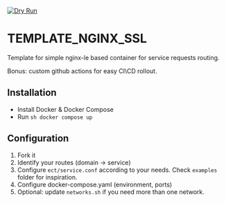 [![Dry Run](https://github.com/dgma/ngix-ssl/actions/workflows/dry-run.yml/badge.svg)](https://github.com/dgma/ngix-ssl/actions/workflows/dry-run.yml)

# TEMPLATE_NGINX_SSL

Template for simple nginx-le based container for service requests routing.

Bonus: custom github actions for easy CI\CD rollout.

## Installation

- Install Docker & Docker Compose
- Run ```sh docker compose up```

## Configuration

1. Fork it 
2. Identify your routes (domain -> service)
3. Configure `ect/service.conf` according to your needs. Check `examples` folder for inspiration.
4. Configure docker-compose.yaml (environment, ports)
5. Optional: update `networks.sh` if you need more than one network.
